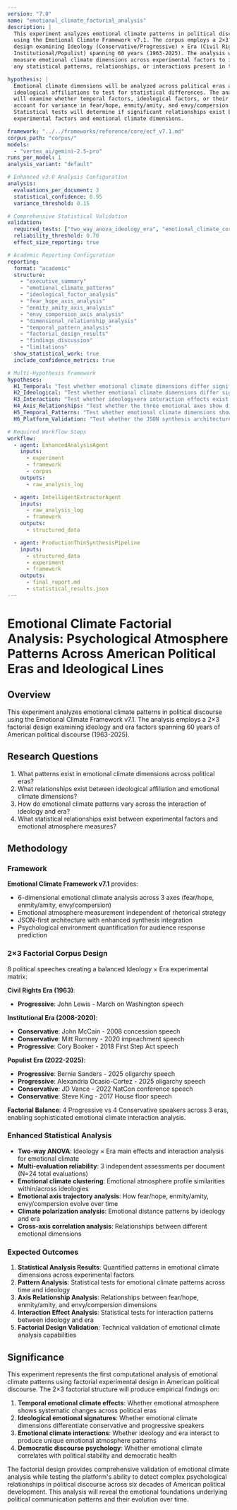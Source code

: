 ```yaml
---
version: "7.0"
name: "emotional_climate_factorial_analysis"
description: |
  This experiment analyzes emotional climate patterns in political discourse 
  using the Emotional Climate Framework v7.1. The corpus employs a 2×3 factorial 
  design examining Ideology (Conservative/Progressive) × Era (Civil Rights/
  Institutional/Populist) spanning 60 years (1963-2025). The analysis will 
  measure emotional climate dimensions across experimental factors to identify 
  any statistical patterns, relationships, or interactions present in the data.

hypothesis: |
  Emotional climate dimensions will be analyzed across political eras and 
  ideological affiliations to test for statistical differences. The analysis 
  will examine whether temporal factors, ideological factors, or their interaction 
  account for variance in fear/hope, enmity/amity, and envy/compersion patterns. 
  Statistical tests will determine if significant relationships exist between 
  experimental factors and emotional climate dimensions.

framework: "../../frameworks/reference/core/ecf_v7.1.md"
corpus_path: "corpus/"
models:
  - "vertex_ai/gemini-2.5-pro"
runs_per_model: 1
analysis_variant: "default"

# Enhanced v3.0 Analysis Configuration
analysis:
  evaluations_per_document: 3
  statistical_confidence: 0.95
  variance_threshold: 0.15

# Comprehensive Statistical Validation  
validation:
  required_tests: ["two_way_anova_ideology_era", "emotional_climate_correlation_matrix", "climate_axis_reliability", "dimensional_trajectory_analysis", "factor_clustering_analysis", "climate_pattern_analysis"]
  reliability_threshold: 0.70
  effect_size_reporting: true

# Academic Reporting Configuration
reporting:
  format: "academic"
  structure:
    - "executive_summary"
    - "emotional_climate_patterns"
    - "ideological_factor_analysis"
    - "fear_hope_axis_analysis"
    - "enmity_amity_axis_analysis"
    - "envy_compersion_axis_analysis"
    - "dimensional_relationship_analysis"
    - "temporal_pattern_analysis"
    - "factorial_design_results"
    - "findings_discussion"
    - "limitations"
  show_statistical_work: true
  include_confidence_metrics: true

# Multi-Hypothesis Framework
hypotheses:
  H1_Temporal: "Test whether emotional climate dimensions differ significantly across political eras"
  H2_Ideological: "Test whether emotional climate dimensions differ significantly between ideological groups"
  H3_Interaction: "Test whether ideology×era interaction effects exist for emotional climate patterns"
  H4_Axis_Relationships: "Test whether the three emotional axes show distinct statistical patterns across experimental factors"
  H5_Temporal_Patterns: "Test whether emotional climate dimensions show systematic patterns across time periods"
  H6_Platform_Validation: "Test whether the JSON synthesis architecture successfully processes factorial design with 6-dimensional analysis"

# Required Workflow Steps
workflow:
  - agent: EnhancedAnalysisAgent
    inputs:
      - experiment
      - framework
      - corpus
    outputs:
      - raw_analysis_log

  - agent: IntelligentExtractorAgent
    inputs:
      - raw_analysis_log
      - framework
    outputs:
      - structured_data

  - agent: ProductionThinSynthesisPipeline
    inputs:
      - structured_data
      - experiment
      - framework
    outputs:
      - final_report.md
      - statistical_results.json
---
```


# Emotional Climate Factorial Analysis: Psychological Atmosphere Patterns Across American Political Eras and Ideological Lines

## Overview

This experiment analyzes emotional climate patterns in political discourse using the Emotional Climate Framework v7.1. The analysis employs a 2×3 factorial design examining ideology and era factors spanning 60 years of American political discourse (1963-2025).

## Research Questions

1. What patterns exist in emotional climate dimensions across political eras?
2. What relationships exist between ideological affiliation and emotional climate dimensions?
3. How do emotional climate patterns vary across the interaction of ideology and era?
4. What statistical relationships exist between experimental factors and emotional atmosphere measures?

## Methodology

### Framework
**Emotional Climate Framework v7.1** provides:
- 6-dimensional emotional climate analysis across 3 axes (fear/hope, enmity/amity, envy/compersion)
- Emotional atmosphere measurement independent of rhetorical strategy
- JSON-first architecture with enhanced synthesis integration
- Psychological environment quantification for audience response prediction

### 2×3 Factorial Corpus Design
8 political speeches creating a balanced Ideology × Era experimental matrix:

**Civil Rights Era (1963)**:
- **Progressive**: John Lewis - March on Washington speech

**Institutional Era (2008-2020)**:
- **Conservative**: John McCain - 2008 concession speech
- **Conservative**: Mitt Romney - 2020 impeachment speech  
- **Progressive**: Cory Booker - 2018 First Step Act speech

**Populist Era (2022-2025)**:
- **Progressive**: Bernie Sanders - 2025 oligarchy speech
- **Progressive**: Alexandria Ocasio-Cortez - 2025 oligarchy speech
- **Conservative**: JD Vance - 2022 NatCon conference speech
- **Conservative**: Steve King - 2017 House floor speech

**Factorial Balance**: 4 Progressive vs 4 Conservative speakers across 3 eras, enabling sophisticated emotional climate interaction analysis.

### Enhanced Statistical Analysis
- **Two-way ANOVA**: Ideology × Era main effects and interaction analysis for emotional climate
- **Multi-evaluation reliability**: 3 independent assessments per document (N=24 total evaluations)
- **Emotional climate clustering**: Emotional atmosphere profile similarities within/across ideologies
- **Emotional axis trajectory analysis**: How fear/hope, enmity/amity, envy/compersion evolve over time
- **Climate polarization analysis**: Emotional distance patterns by ideology and era
- **Cross-axis correlation analysis**: Relationships between different emotional dimensions

### Expected Outcomes
1. **Statistical Analysis Results**: Quantified patterns in emotional climate dimensions across experimental factors
2. **Pattern Analysis**: Statistical tests for emotional climate patterns across time and ideology
3. **Axis Relationship Analysis**: Relationships between fear/hope, enmity/amity, and envy/compersion dimensions
4. **Interaction Effect Analysis**: Statistical tests for interaction patterns between ideology and era
5. **Factorial Design Validation**: Technical validation of emotional climate analysis capabilities

## Significance

This experiment represents the first computational analysis of emotional climate patterns using factorial experimental design in American political discourse. The 2×3 factorial structure will produce empirical findings on:

1. **Temporal emotional climate effects**: Whether emotional atmosphere shows systematic changes across political eras
2. **Ideological emotional signatures**: Whether emotional climate dimensions differentiate conservative and progressive speakers  
3. **Emotional climate interactions**: Whether ideology and era interact to produce unique emotional atmosphere patterns
4. **Democratic discourse psychology**: Whether emotional climate correlates with political stability and democratic health

The factorial design provides comprehensive validation of emotional climate analysis while testing the platform's ability to detect complex psychological relationships in political discourse across six decades of American political development. This analysis will reveal the emotional foundations underlying political communication patterns and their evolution over time.